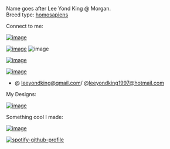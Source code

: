 Name goes after Lee Yond King @ Morgan. </br>
Breed type: <a href="https://www.britannica.com/topic/Homo-sapiens" target="_blank"> homosapiens </a>


Connect to me:

<a href="https://discordapp.com/users/301396666655834114">![image](https://img.shields.io/badge/Discord-5865F2?style=for-the-badge&logo=discord&logoColor=white)</a>

<a href="https://www.reddit.com/user/XueHuaPiaoPiau">![image](https://img.shields.io/badge/Reddit-FF4500?style=for-the-badge&logo=reddit&logoColor=white)</a> ![image](https://img.shields.io/reddit/user-karma/combined/XueHuaPiaoPiau?color=FF4500&label=Karma&logo=reddit&style=for-the-badge)

<a href="https://www.reddit.com/user/XueHuaPiaoPiau">![image](https://img.shields.io/badge/Twitch-9146FF?style=for-the-badge&logo=twitch&logoColor=white)</a>

<a href="https://www.twitch.tv/zeith"> ![image](https://img.shields.io/badge/Gmail-D14836?style=for-the-badge&logo=gmail&logoColor=white) </a>
-   @ leeyondking@gmail.com/ @leeyondking1997@hotmail.com

My Designs:

<a href="https://www.pinterest.com/mlyk1234/_created/"> ![image](https://img.shields.io/badge/Pinterest-%23E60023.svg?&style=for-the-badge&logo=Pinterest&logoColor=white) </a>

Something cool I made:

<a href="https://opensea.io/assets/0x495f947276749ce646f68ac8c248420045cb7b5e/52180486101746375649058139402698652356416839793934344850186858214516047478785">![image](https://img.shields.io/badge/NFT-BitSlayer-blue?style=for-the-badge&logo=appveyor) </a>


[![spotify-github-profile](https://spotify-github-profile.vercel.app/api/view?uid=mc5247&cover_image=true&theme=default&bar_color=53b14f&bar_color_cover=false)](https://github.com/kittinan/spotify-github-profile)

<!---
mlyk1234/mlyk1234 is a ✨ special ✨ repository because its `README.md` (this file) appears on your GitHub profile.
You can click the Preview link to take a look at your changes.
--->

